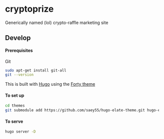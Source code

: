 # cryptoprize

Generically named (lol) crypto-raffle marketing site

## Develop

#### Prerequisites

Git
```bash
sudo apt-get install git-all
git --version
```

This is built with [Hugo](https://gohugo.io/) using the [Forty theme](https://github.com/MarcusVirg/forty)

#### To set up

```bash
cd themes
git submodule add https://github.com/saey55/hugo-elate-theme.git hugo-elate-theme
```

#### To serve

```bash
hugo server -D
```